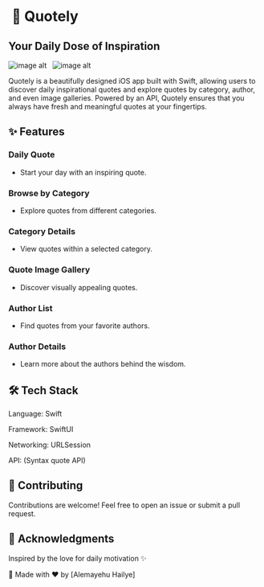 # &nbsp;📜 Quotely 
## Your Daily Dose of Inspiration
![image alt](https://github.com/Alemcode0/api-Quotely-Alemcode0/blob/student/QuotelyApp1.png)   &nbsp;     ![image alt](https://github.com/Alemcode0/api-Quotely-Alemcode0/blob/student/QuotelyApp2.png)

Quotely is a beautifully designed iOS app built with Swift, allowing users to discover daily inspirational quotes and explore quotes by category, author, and even image galleries. Powered by an API, Quotely ensures that you always have fresh and meaningful quotes at your fingertips.

## ✨ Features

### Daily Quote 
- Start your day with an inspiring quote.

### Browse by Category 
- Explore quotes from different categories.

### Category Details 
- View quotes within a selected category.

### Quote Image Gallery 
- Discover visually appealing quotes.

### Author List 
- Find quotes from your favorite authors.

### Author Details 
- Learn more about the authors behind the wisdom.

## 🛠️ Tech Stack

Language: Swift

Framework: SwiftUI

Networking: URLSession 

API: (Syntax quote API)

## 🤝 Contributing

Contributions are welcome! Feel free to open an issue or submit a pull request.

## 🙌 Acknowledgments

Inspired by the love for daily motivation ✨

🚀 Made with ❤️ by [Alemayehu Hailye]

